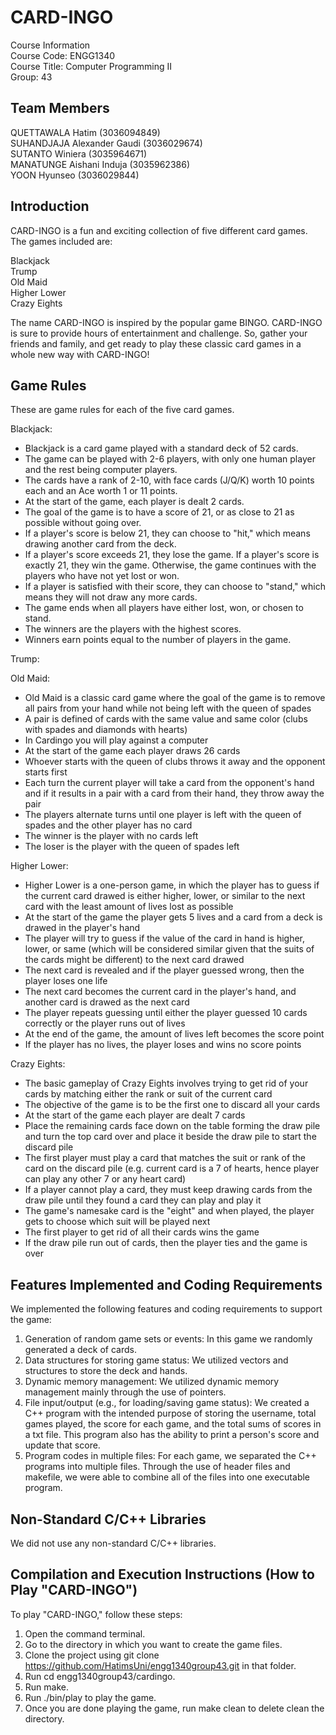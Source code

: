 # CARD-INGO

Course Information\
Course Code: ENGG1340\
Course Title: Computer Programming II\
Group: 43

## Team Members
QUETTAWALA Hatim (3036094849)\
SUHANDJAJA Alexander Gaudi (3036029674)\
SUTANTO Winiera (3035964671)\
MANATUNGE Aishani Induja (3035962386)\
YOON Hyunseo (3036029844)

## Introduction
CARD-INGO is a fun and exciting collection of five different card games. The games included are:

Blackjack\
Trump\
Old Maid\
Higher Lower\
Crazy Eights

The name CARD-INGO is inspired by the popular game BINGO. CARD-INGO is sure to provide hours of entertainment and challenge. So, gather your friends and family, and get ready to play these classic card games in a whole new way with CARD-INGO!

## Game Rules
These are game rules for each of the five card games.

Blackjack:
* Blackjack is a card game played with a standard deck of 52 cards.
* The game can be played with 2-6 players, with only one human player and the rest being computer players. 
* The cards have a rank of 2-10, with face cards (J/Q/K) worth 10 points each and an Ace worth 1 or 11 points.
* At the start of the game, each player is dealt 2 cards.
* The goal of the game is to have a score of 21, or as close to 21 as possible without going over.
* If a player's score is below 21, they can choose to "hit," which means drawing another card from the deck.
* If a player's score exceeds 21, they lose the game. If a player's score is exactly 21, they win the game. Otherwise, the game continues with the players who have not yet lost or won.
* If a player is satisfied with their score, they can choose to "stand," which means they will not draw any more cards.
* The game ends when all players have either lost, won, or chosen to stand.
* The winners are the players with the highest scores.
* Winners earn points equal to the number of players in the game.

Trump:

Old Maid:
* Old Maid is a classic card game where the goal of the game is to remove all pairs from your hand while not being left with the queen of spades
* A pair is defined of cards with the same value and same color (clubs with spades and diamonds with hearts)
* In Cardingo you will play against a computer
* At the start of the game each player draws 26 cards
* Whoever starts with the queen of clubs throws it away and the opponent starts first
* Each turn the current player will take a card from the opponent's hand and if it results in a pair with a card from their hand, they throw away the pair
* The players alternate turns until one player is left with the queen of spades and the other player has no card
* The winner is the player with no cards left
* The loser is the player with the queen of spades left

Higher Lower:
- Higher Lower is a one-person game, in which the player has to guess if the current card drawed is either higher, lower, or similar to the next card with the least amount of lives lost as possible
- At the start of the game the player gets 5 lives and a card from a deck is drawed in the player's hand
- The player will try to guess if the value of the card in hand is higher, lower, or same (which will be considered similar given that the suits of the cards might be different) to the next card drawed
- The next card is revealed and if the player guessed wrong, then the player loses one life
- The next card becomes the current card in the player's hand, and another card is drawed as the next card
- The player repeats guessing until either the player guessed 10 cards correctly or the player runs out of lives
- At the end of the game, the amount of lives left becomes the score point
- If the player has no lives, the player loses and wins no score points

Crazy Eights:
- The basic gameplay of Crazy Eights involves trying to get rid of your cards by matching either the rank or suit of the current card
- The objective of the game is to be the first one to discard all your cards
- At the start of the game each player are dealt 7 cards
- Place the remaining cards face down on the table forming the draw pile and turn the top card over and place it beside the draw pile to start the discard pile
- The first player must play a card that matches the suit or rank of the card on the discard pile (e.g. current card is a 7 of hearts, hence player can play any other 7 or any heart card)
- If a player cannot play a card, they must keep drawing cards from the draw pile until they found a card they can play and play it
- The game's namesake card is the "eight" and when played, the player gets to choose which suit will be played next
- The first player to get rid of all their cards wins the game
- If the draw pile run out of cards, then the player ties and the game is over


## Features Implemented and Coding Requirements
We implemented the following features and coding requirements to support the game:

1. Generation of random game sets or events: In this game we randomly generated a deck of cards.
2. Data structures for storing game status: We utilized vectors and structures to store the deck and hands.
3. Dynamic memory management: We utilized dynamic memory management mainly through the use of pointers.
4. File input/output (e.g., for loading/saving game status): We created a C++ program with the intended purpose of storing the username, total games played, the score for each game, and the total sums of scores in a txt file. This program also has the ability to print a person's score and update that score.
5. Program codes in multiple files: For each game, we separated the C++ programs into multiple files. Through the use of header files and makefile, we were able to combine all of the files into one executable program.

## Non-Standard C/C++ Libraries
We did not use any non-standard C/C++ libraries.

##  Compilation and Execution Instructions (How to Play "CARD-INGO")
To play "CARD-INGO," follow these steps:

1. Open the command terminal.
2. Go to the directory in which you want to create the game files.
3. Clone the project using git clone https://github.com/HatimsUni/engg1340group43.git in that folder.
4. Run cd engg1340group43/cardingo.
5. Run make.
6. Run ./bin/play to play the game.
7. Once you are done playing the game, run make clean to delete clean the directory.
